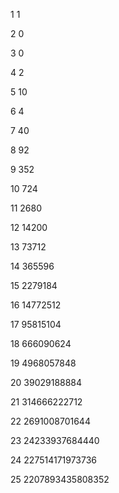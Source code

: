 1 1 

2 0 

3 0 

4 2 

5 10 

6 4 

7 40 

8 92 

9 352 

10 724 

11 2680 

12 14200 

13 73712 

14 365596 

15 2279184 

16 14772512 

17 95815104 

18 666090624 

19 4968057848 

20 39029188884 

21 314666222712 

22 2691008701644 

23 24233937684440 

24 227514171973736 

25 2207893435808352 
